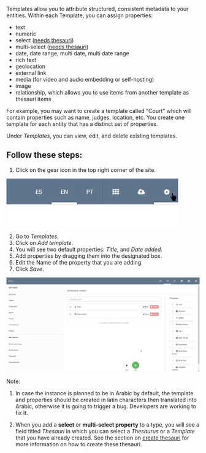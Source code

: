 Templates allow you to attribute structured, consistent metadata to your entities. Within each Template, you can assign properties:
* text 
* numeric
* select ([needs thesauri](https://github.com/huridocs/uwazi/wiki/Create-thesauri)) 
* multi-select ([needs thesauri](https://github.com/huridocs/uwazi/wiki/Create-thesauri)) 
* date, date range, multi date, multi date range
* rich text
* geolocation
* external link
* media (for video and audio embedding or self-hosting)
* image
* relationship, which allows you to use items from another template as thesauri items

For example, you may want to create a template called "Court" which will contain properties such as name, judges, location, etc. You create one template for each entity that has a distinct set of properties.

Under _Templates_, you can view, edit, and delete existing templates. 

## Follow these steps:

1. Click on the gear icon in the top right corner of the site.

![Gear icon](https://raw.githubusercontent.com/huridocs/uwazi-assets/master/wiki/screenshots/settings_link.jpg)

2. Go to _Templates_.
3. Click on _Add template_.
4. You will see two default properties: _Title_, and _Date added_. 
5. Add properties by dragging them into the designated box. 
6. Edit the Name of the property that you are adding.
7. Click _Save_.

![New template](https://raw.githubusercontent.com/huridocs/uwazi-assets/master/wiki/screenshots/new_document_entity.jpg)

Note: 

1. In case the instance is planned to be in Arabic by default, the template and properties should be created in latin characters then translated into Arabic, otherwise it is going to trigger a bug. Developers are working to fix it.

2. When you add a **select** or **multi-select property** to a type, you will see a field titled _Thesauri_ in which you can select a _Thesaurus_ or a _Template_ that you have already created. See the section on [create thesauri](https://github.com/huridocs/uwazi/wiki/Create-thesauri) for more information on how to create these thesauri. 
